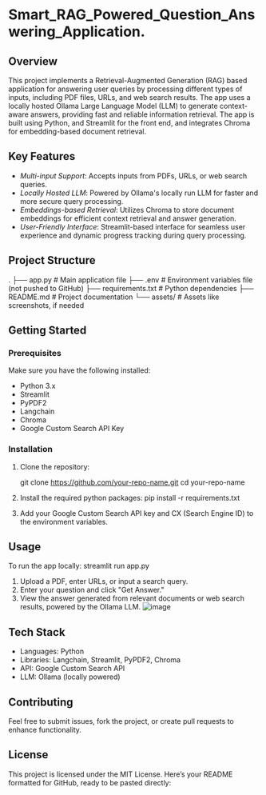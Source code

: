 # Smart_RAG_Powered_Question_Answering_Application.

## Overview
This project implements a Retrieval-Augmented Generation (RAG) based application for answering user queries by processing different types of inputs, including PDF files, URLs, and web search results. The app uses a locally hosted Ollama Large Language Model (LLM) to generate context-aware answers, providing fast and reliable information retrieval. The app is built using Python, and Streamlit for the front end, and integrates Chroma for embedding-based document retrieval.

## Key Features
- *Multi-input Support*: Accepts inputs from PDFs, URLs, or web search queries.
- *Locally Hosted LLM*: Powered by Ollama's locally run LLM for faster and more secure query processing.
- *Embeddings-based Retrieval*: Utilizes Chroma to store document embeddings for efficient context retrieval and answer generation.
- *User-Friendly Interface*: Streamlit-based interface for seamless user experience and dynamic progress tracking during query processing.

## Project Structure

.
├── app.py                                        # Main application file
├── .env                                          # Environment variables file (not pushed to GitHub)
├── requirements.txt                              # Python dependencies 
├── README.md                                     # Project documentation
└── assets/                                       # Assets like screenshots, if needed




## Getting Started

### Prerequisites
Make sure you have the following installed:
- Python 3.x
- Streamlit
- PyPDF2
- Langchain
- Chroma
- Google Custom Search API Key

### Installation
1. Clone the repository:
   
   git clone https://github.com/your-repo-name.git
   cd your-repo-name
2. Install the required python packages:
    pip install -r requirements.txt

3. Add your Google Custom Search API key and CX (Search Engine ID) to the environment variables.

## Usage
To run the app locally:
 streamlit run app.py
1. Upload a PDF, enter URLs, or input a search query.
2. Enter your question and click "Get Answer."
3. View the answer generated from relevant documents or web search results, powered by the Ollama LLM.
![image](https://github.com/user-attachments/assets/fa73bcad-3a31-485d-9553-c8fc8e01fddb)




## Tech Stack
- Languages: Python
- Libraries: Langchain, Streamlit, PyPDF2, Chroma
- API: Google Custom Search API
- LLM: Ollama (locally powered)

## Contributing
Feel free to submit issues, fork the project, or create pull requests to enhance functionality.

## License
This project is licensed under the MIT License.
Here’s your README formatted for GitHub, ready to be pasted directly:
